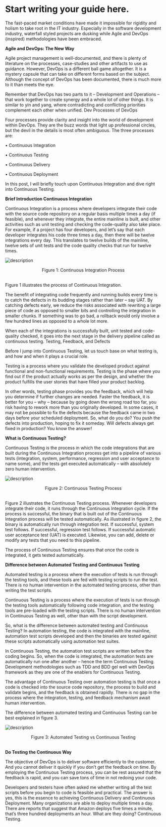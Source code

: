 # Start writing your guide here.

The fast-paced market conditions have made it impossible for rigidity and holism to take root in the IT industry. Especially in the software development industry, waterfall styled projects are dusking while Agile and DevOps (inspired) methodologies have been embraced.

<strong>Agile and DevOps: The New Way</strong>

Agile project management is well-documented, and there is plenty of literature on the processes, case-studies and other artifacts to use as guidance. However, DevOps is a different ball game altogether. It is a mystery capsule that can take on different forms based on the subject. Although the concept of DevOps has been documented, there is much more to it than meets the eye.

Remember that DevOps has two parts to it – Development and Operations – that work together to create synergy and a whole lot of other things. It is similar to yin and yang, where contradicting and conflicting priorities complement each other when unified. 
Dev Processes of DevOps

Four processes provide clarity and insight into the world of development within DevOps. They are the buzz words that light up professional circles, but the devil in the details is most often ambiguous. The three processes are:

•	Continuous Integration

•	Continuous Testing

•	Continuous Delivery

•	Continuous Deployment

In this post, I will briefly touch upon Continuous Integration and dive right into Continuous Testing.

<strong>Brief Introduction Continuous Integration</strong>

Continuous Integration is a process where developers integrate their code with the source code repository on a regular basis multiple times a day (if feasible), and whenever they integrate, the entire mainline is built, and other activities such as unit testing and checking the code-quality also take place. For example, if a project has four developers, and let’s say that each developer integrates his code three times a day, then there will be twelve integrations every day. This translates to twelve builds of the mainline, twelve sets of unit tests and the code quality checks that run for twelve times.


![description](https://raw.githubusercontent.com/pluralsight/guides/master/images/7ac20ae9-9a83-4a3e-9a6d-9ad14a4317ca.jpg)

<center>Figure 1: Continuous Integration Process</center><br />

Figure 1 illustrates the process of Continuous Integration.

The benefit of integrating code frequently and running builds every time is to catch the defects in its budding stages rather than later – say UAT. By catching defects early, we reduce the risks associated with rewriting a large piece of code as opposed to smaller bits and controlling the integration in smaller chunks. If something was to go bad, a rollback would only involve a few hundred lines as opposed to a whole lot more.

When each of the integrations is successfully built, unit tested and code-quality checked, it goes into the next stage in the delivery pipeline called as continuous testing.
Testing, Feedback, and Defects

Before I jump into Continuous Testing, let us touch base on what testing is, and how and when it plays a crucial role.

Testing is a process where you validate the developed product against functional and non-functional requirements. Testing is the phase where you find out if the product actually works as per the design, and whether the product fulfills the user stories that have filled your product backlog.

In other words, testing phase provides you the feedback, which will help you determine if further changes are needed. Faster the feedback, it is better for you – why – because by going down the wrong road too far, you risk having to rework more than you originally developed. In some cases, it may not be possible to fix the defects because the feedback came in two days before your scheduled deployment. So, what do you do? You push the defects into production, hoping to fix it someday. Will defects always get fixed in production? You know the answer!

<strong>What is Continuous Testing?</strong>

Continuous Testing is the process in which the code integrations that are built during the Continuous Integration process get into a pipeline of various tests (integration, system, performance, regression and user acceptance to name some), and the tests get executed automatically – with absolutely zero human intervention.


![description](https://raw.githubusercontent.com/pluralsight/guides/master/images/1fc1f5d7-a117-46ee-b7d1-9c3a2eefa0ac.jpg)

<center>Figure 2: Continuous Testing Process</center><br />

Figure 2 illustrates the Continuous Testing process. Whenever developers integrate their code, it runs through the Continuous Integration cycle. If the process is successful, the binary that is built out of the Continuous Integration process will be tested automatically. As illustrated in figure 2, the binary is automatically run through integration test. If successful, system test follows. If successful, regression test follows. If successful automatic user acceptance test (UAT) is executed. Likewise, you can add, delete or modify any tests that you need to this pipeline. 

The process of Continuous Testing ensures that once the code is integrated, it gets tested automatically.

<strong>Difference between Automated Testing and Continuous Testing</strong>

Automated testing is a process where the execution of tests is run through the testing tools, and these tools are fed with testing scripts to run the test. There is no human intervention in the automated testing process, other than writing the test scripts.

Continuous Testing is a process where the execution of tests is run through the testing tools automatically following code integration, and the testing tools are pre-loaded with the testing scripts. There is no human intervention in Continuous Testing as well, other than with the script development.

So, what is the difference between automated testing and Continuous Testing?
In automation testing, the code is integrated with the mainline, automation test scripts developed and then the binaries are tested against these scripts automatically using automation test suites.

In Continuous Testing, the automation test scripts are written before the coding begins. So, when the code is integrated, the automation tests are automatically run one after another – hence the term Continuous Testing. Development methodologies such as TDD and BDD gel well with DevOps framework as they are one of the enablers for Continuous Testing.

The advantage of Continuous Testing over automation testing is that once a code is checked into the source code repository, the process to build and validate begins, and the feedback is obtained rapidly. There is no gap in the process where the integration, testing, and feedback mechanism await human intervention.

The difference between automated testing and Continuous Testing can be best explained in figure 3.




![description](https://raw.githubusercontent.com/pluralsight/guides/master/images/b258fa6a-45d1-4490-8b21-fbb829e38f76.jpg)
<center>Figure 3: Automated Testing vs Continuous Testing</center> <br />

<strong>Do Testing the Continuous Way</strong>

The objective of DevOps is to deliver software efficiently to the customer. And you cannot deliver it quickly if you don’t get the feedback on time. By employing the Continuous Testing process, you can be rest assured that the feedback is rapid, and you can save tons of time in not redoing your code.

Developers and testers have often asked me whether writing all the test scripts before you begin to code is feasible and practical. The answer is yes, this is the essence to achieving Continuous Delivery and Continuous Deployment. Many organizations are able to deploy multiple times a day. There are reports that suggest that Amazon deploys five times a minute, that’s three hundred deployments an hour. What are they doing? Continuous Testing.

